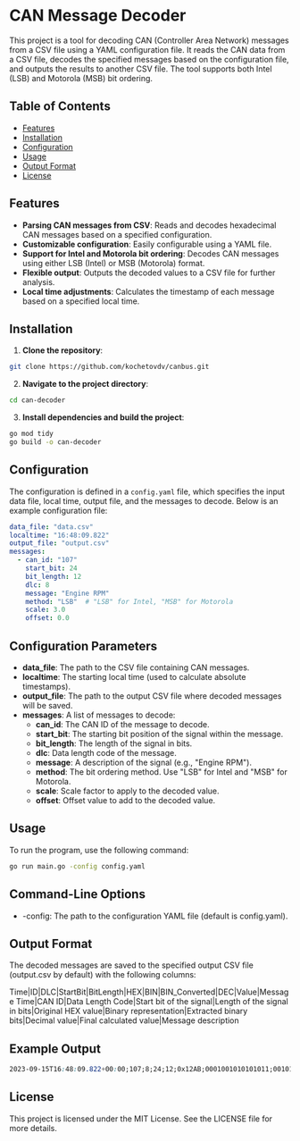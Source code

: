 # CAN Message Decoder

This project is a tool for decoding CAN (Controller Area Network) messages from a CSV file using a YAML configuration file. It reads the CAN data from a CSV file, decodes the specified messages based on the configuration file, and outputs the results to another CSV file. The tool supports both Intel (LSB) and Motorola (MSB) bit ordering.

## Table of Contents
- [Features](#features)
- [Installation](#installation)
- [Configuration](#configuration)
- [Usage](#usage)
- [Output Format](#output-format)
- [License](#license)

## Features
- **Parsing CAN messages from CSV**: Reads and decodes hexadecimal CAN messages based on a specified configuration.
- **Customizable configuration**: Easily configurable using a YAML file.
- **Support for Intel and Motorola bit ordering**: Decodes CAN messages using either LSB (Intel) or MSB (Motorola) format.
- **Flexible output**: Outputs the decoded values to a CSV file for further analysis.
- **Local time adjustments**: Calculates the timestamp of each message based on a specified local time.

## Installation
1. **Clone the repository**:
```bash
git clone https://github.com/kochetovdv/canbus.git
```
2. **Navigate to the project directory**:
```bash
cd can-decoder
```
3. **Install dependencies and build the project**:
```bash
go mod tidy
go build -o can-decoder
```

## Configuration

The configuration is defined in a `config.yaml` file, which specifies the input data file, local time, output file, and the messages to decode. Below is an example configuration file:

```yaml
data_file: "data.csv"
localtime: "16:48:09.822"
output_file: "output.csv"
messages:
  - can_id: "107"
    start_bit: 24
    bit_length: 12
    dlc: 8
    message: "Engine RPM"
    method: "LSB"  # "LSB" for Intel, "MSB" for Motorola
    scale: 3.0
    offset: 0.0
```

## Configuration Parameters
- **data_file**: The path to the CSV file containing CAN messages.
- **localtime**: The starting local time (used to calculate absolute timestamps).
- **output_file**: The path to the output CSV file where decoded messages will be saved.
- **messages**: A list of messages to decode:
    - **can_id**: The CAN ID of the message to decode.
    - **start_bit**: The starting bit position of the signal within the message.
    - **bit_length**: The length of the signal in bits.
    - **dlc**: Data length code of the message.
    - **message**: A description of the signal (e.g., "Engine RPM").
    - **method**: The bit ordering method. Use "LSB" for Intel and "MSB" for Motorola.
    - **scale**: Scale factor to apply to the decoded value.
    - **offset**: Offset value to add to the decoded value.

## Usage
To run the program, use the following command:

```bash
go run main.go -config config.yaml
```

## Command-Line Options
- -config: The path to the configuration YAML file (default is config.yaml).

## Output Format
The decoded messages are saved to the specified output CSV file (output.csv by default) with the following columns:

Time|ID|DLC|StartBit|BitLength|HEX|BIN|BIN_Converted|DEC|Value|Message
Time|CAN ID|Data Length Code|Start bit of the signal|Length of the signal in bits|Original HEX value|Binary representation|Extracted binary bits|Decimal value|Final calculated value|Message description

## Example Output
```css
2023-09-15T16:48:09.822+00:00;107;8;24;12;0x12AB;0001001010101011;001010101011;2731;8193.000000;Engine RPM
```

## License
This project is licensed under the MIT License. See the LICENSE file for more details.
